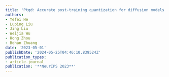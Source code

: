 ```yaml
---
title: 'Ptqd: Accurate post-training quantization for diffusion models'
authors:
- Yefei He
- Luping Liu
- Jing Liu
- Weijia Wu
- Hong Zhou
- Bohan Zhuang
date: '2023-05-01'
publishDate: '2024-05-25T04:46:10.839524Z'
publication_types:
- article-journal
publication: '**NeurIPS 2023**'
---
```

